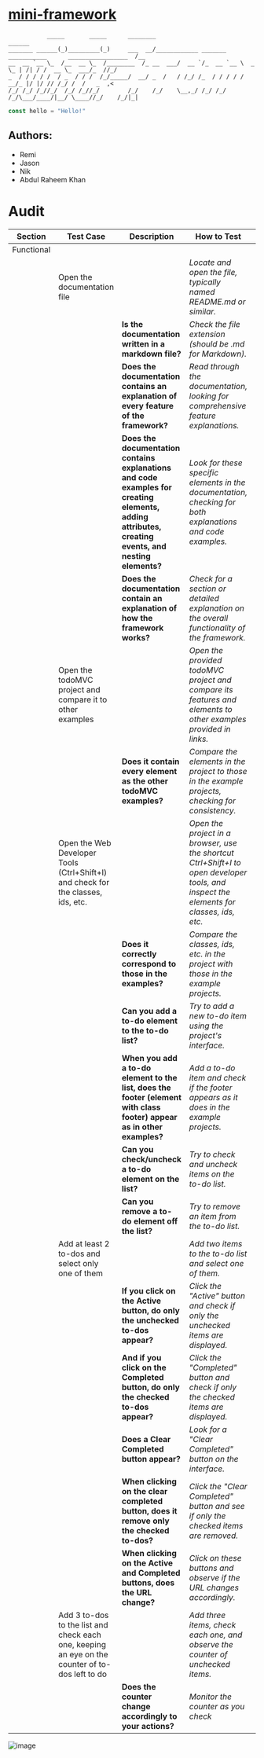 # [mini-framework](https://github.com/01-edu/public/tree/master/subjects/mini-framework])

               _____       _____      ________                                                    ______  
    _______ ______(_)_________(_)     ___  __/____________ _______ ___________      _________________  /__
    __  __ `__ \_  /__  __ \_  /________  /_ __  ___/  __ `/_  __ `__ \  _ \_ | /| / /  __ \_  ___/_  //_/
    _  / / / / /  / _  / / /  /_/_____/  __/ _  /   / /_/ /_  / / / / /  __/_ |/ |/ // /_/ /  /   _  ,<   
    /_/ /_/ /_//_/  /_/ /_//_/        /_/    /_/    \__,_/ /_/ /_/ /_/\___/____/|__/ \____//_/    /_/|_|  
                                                                                                      

```javascript
const hello = "Hello!"
```

## Authors:
- Remi
- Jason
- Nik
- Abdul Raheem Khan


# Audit


| Section    | Test Case                                                                                       | Description                                                                                                                                         | How to Test                                                                                                                             |   |
|------------|-------------------------------------------------------------------------------------------------|-----------------------------------------------------------------------------------------------------------------------------------------------------|-----------------------------------------------------------------------------------------------------------------------------------------|---|
| Functional |                                                                                                 |                                                                                                                                                     |                                                                                                                                         |   |
|            | Open the documentation file                                                                     |                                                                                                                                                     | _Locate and open the file, typically named README.md or similar._                                                                       |   |
|            |                                                                                                 | **Is the documentation written in a markdown file?**                                                                                                | _Check the file extension (should be .md for Markdown)._                                                                                |   |
|            |                                                                                                 | **Does the documentation contains an explanation of every feature of the framework?**                                                               | _Read through the documentation, looking for comprehensive feature explanations._                                                       |   |
|            |                                                                                                 | **Does the documentation contains explanations and code examples for creating elements, adding attributes, creating events, and nesting elements?** | _Look for these specific elements in the documentation, checking for both explanations and code examples._                              |   |
|            |                                                                                                 | **Does the documentation contain an explanation of how the framework works?**                                                                       | _Check for a section or detailed explanation on the overall functionality of the framework._                                            |   |
|            | Open the todoMVC project and compare it to other examples                                       |                                                                                                                                                     | _Open the provided todoMVC project and compare its features and elements to other examples provided in links._                          |   |
|            |                                                                                                 | **Does it contain every element as the other todoMVC examples?**                                                                                    | _Compare the elements in the project to those in the example projects, checking for consistency._                                       |   |
|            | Open the Web Developer Tools (Ctrl+Shift+I) and check for the classes, ids, etc.                |                                                                                                                                                     | _Open the project in a browser, use the shortcut Ctrl+Shift+I to open developer tools, and inspect the elements for classes, ids, etc._ |   |
|            |                                                                                                 | **Does it correctly correspond to those in the examples?**                                                                                          | _Compare the classes, ids, etc. in the project with those in the example projects._                                                     |   |
|            |                                                                                                 | **Can you add a to-do element to the to-do list?**                                                                                                  | _Try to add a new to-do item using the project's interface._                                                                            |   |
|            |                                                                                                 | **When you add a to-do element to the list, does the footer (element with class footer) appear as in other examples?**                              | _Add a to-do item and check if the footer appears as it does in the example projects._                                                  |   |
|            |                                                                                                 | **Can you check/uncheck a to-do element on the list?**                                                                                              | _Try to check and uncheck items on the to-do list._                                                                                     |   |
|            |                                                                                                 | **Can you remove a to-do element off the list?**                                                                                                    | _Try to remove an item from the to-do list._                                                                                            |   |
|            | Add at least 2 to-dos and select only one of them                                               |                                                                                                                                                     | _Add two items to the to-do list and select one of them._                                                                               |   |
|            |                                                                                                 | **If you click on the Active button, do only the unchecked to-dos appear?**                                                                         | _Click the "Active" button and check if only the unchecked items are displayed._                                                        |   |
|            |                                                                                                 | **And if you click on the Completed button, do only the checked to-dos appear?**                                                                    | _Click the "Completed" button and check if only the checked items are displayed._                                                       |   |
|            |                                                                                                 | **Does a Clear Completed button appear?**                                                                                                           | _Look for a "Clear Completed" button on the interface._                                                                                 |   |
|            |                                                                                                 | **When clicking on the clear completed button, does it remove only the checked to-dos?**                                                            | _Click the "Clear Completed" button and see if only the checked items are removed._                                                     |   |
|            |                                                                                                 | **When clicking on the Active and Completed buttons, does the URL change?**                                                                         | _Click on these buttons and observe if the URL changes accordingly._                                                                    |   |
|            | Add 3 to-dos to the list and check each one, keeping an eye on the counter of to-dos left to do |                                                                                                                                                     | _Add three items, check each one, and observe the counter of unchecked items._                                                          |   |
|            |                                                                                                 | **Does the counter change accordingly to your actions?**                                                                                            | _Monitor the counter as you check_                                                                                                      |   |



![image](https://github.com/RJNA-Rangers/mini-framework/assets/93073558/5c612d24-0134-406b-bbea-2805cae30cdb)
